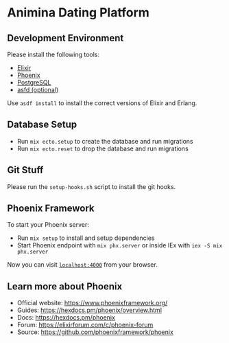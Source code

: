 # Animina Dating Platform

## Development Environment

Please install the following tools:

  * [Elixir](https://elixir-lang.org/install.html)
  * [Phoenix](https://hexdocs.pm/phoenix/installation.html)
  * [PostgreSQL](https://www.postgresql.org/download/)
  * [asfd (optional)](https://asdf-vm.com)

Use `asdf install` to install the correct versions of Elixir and Erlang.

## Database Setup

  * Run `mix ecto.setup` to create the database and run migrations
  * Run `mix ecto.reset` to drop the database and run migrations

## Git Stuff

Please run the `setup-hooks.sh` script to install the git hooks.

## Phoenix Framework

To start your Phoenix server:

  * Run `mix setup` to install and setup dependencies
  * Start Phoenix endpoint with `mix phx.server` or inside IEx with `iex -S mix phx.server`

Now you can visit [`localhost:4000`](http://localhost:4000) from your browser.

## Learn more about Phoenix

  * Official website: https://www.phoenixframework.org/
  * Guides: https://hexdocs.pm/phoenix/overview.html
  * Docs: https://hexdocs.pm/phoenix
  * Forum: https://elixirforum.com/c/phoenix-forum
  * Source: https://github.com/phoenixframework/phoenix
